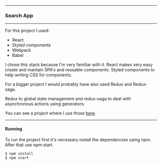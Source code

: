 _____
### Search App
_____

For this project I used:
* React
* Styled components
* Webpack
* Babel

I chose this stack because I'm very familiar with it. React makes very easy create and mantain SPA's and reusable components. Styled components to help writing CSS for components.

For a bigger project I would probably have also used Redux and Redux-saga.

Redux to global state management and redux-saga to deal with asynchronous actions using generators.

You can see a project where I use those [here](https://github.com/hugodutra/ergast-api).

___
#### Running

To run the project first it's necessary install the dependencies using npm. After that use npm start.

```
$ npm install
$ npm start
```


